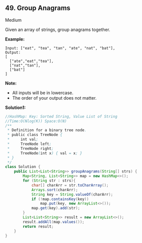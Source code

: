 ## 49. Group Anagrams

Medium

Given an array of strings, group anagrams together.

**Example:**

```
Input: ["eat", "tea", "tan", "ate", "nat", "bat"],
Output:
[
  ["ate","eat","tea"],
  ["nat","tan"],
  ["bat"]
]
```

**Note:**

- All inputs will be in lowercase.
- The order of your output does not matter.

**Solution1:**

```java
//HashMap: Key: Sorted String, Value List of String
//Time:O(Nlog(K)) Space:O(N)
/**
 * Definition for a binary tree node.
 * public class TreeNode {
 *     int val;
 *     TreeNode left;
 *     TreeNode right;
 *     TreeNode(int x) { val = x; }
 * }
 */
class Solution {
    public List<List<String>> groupAnagrams(String[] strs) {
        Map<String, List<String>> map = new HashMap<>();
        for (String str : strs){
            char[] charArr = str.toCharArray();
            Arrays.sort(charArr);
            String key = String.valueOf(charArr);
            if (!map.containsKey(key))
                map.put(key, new ArrayList<>());
            map.get(key).add(str);
        }
        List<List<String>> result = new ArrayList<>();
        result.addAll(map.values());
        return result;
    }
}
```

